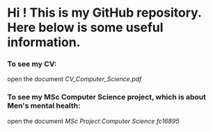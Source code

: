 # 

# Hi ! This is my GitHub repository. Here below is some useful information.



### To see my CV:

open the document *CV_Computer_Science.pdf*

### To see my MSc Computer Science project, which is about Men's mental health:

open the document *MSc Project Computer Science fc16895*





### 
